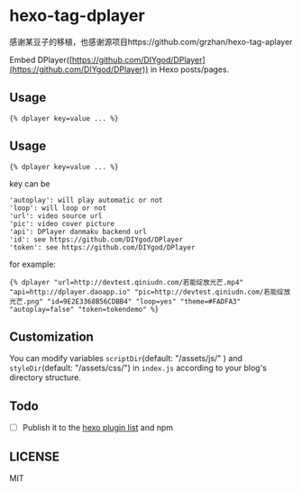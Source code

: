 # hexo-tag-dplayer
感谢某豆子的移植，也感谢源项目https://github.com/grzhan/hexo-tag-aplayer


Embed DPlayer([https://github.com/DIYgod/DPlayer](https://github.com/DIYgod/DPlayer)) in Hexo posts/pages.

## Usage

	{% dplayer key=value ... %}

## Usage

	{% dplayer key=value ... %}

key can be 

	'autoplay': will play automatic or not
	'loop': will loop or not
	'url': video source url
	'pic': video cover picture
	'api': DPlayer danmaku backend url
	'id': see https://github.com/DIYgod/DPlayer
	'token': see https://github.com/DIYgod/DPlayer

for example:

	{% dplayer "url=http://devtest.qiniudn.com/若能绽放光芒.mp4" "api=http://dplayer.daoapp.io" "pic=http://devtest.qiniudn.com/若能绽放光芒.png" "id=9E2E3368B56CDBB4" "loop=yes" "theme=#FADFA3" "autoplay=false" "token=tokendemo" %}

## Customization

You can modify variables `scriptDir`(default: "/assets/js/" ) and `styleDir`(default: "/assets/css/") in `index.js` according to your blog's directory structure.

## Todo

- [ ] Publish it to the [hexo plugin list](https://hexo.io/plugins) and npm

## LICENSE

MIT
